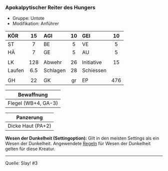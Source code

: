 ### Apokalpytischer Reiter des Hungers

- Gruppe: Untote
- Modifikation: Anführer

| KÖR    | 15  | AGI      | 10  | GEI        | 10  |
| :----- | :-: | :------- | :-: | :--------- | :-: |
| ST     |  7  | BE       |  5  | VE         |  5  |
| HÄ     |  7  | GE       |  5  | AU         |  5  |
|        |     |          |     |            |     |
| LK     | 128 | Abwehr   | 26  | Initiative | 15  |
| Laufen | 6.5 | Schlagen | 28  | Schiessen  |     |
|        |     |          |     |            |     |
| GH     | 22  | GK       | gr  | EP         | 476 |

|     Bewaffnung      |
| :-----------------: |
| Flegel (WB+4, GA-3) |

|     Panzerung     |
| :---------------: |
| Dicke Haut (PA+2) |

**Wesen der Dunkelheit (Settingoption):** Gilt in den meisten Settings als ein Wesen der Dunkelheit. Angewendete [Regeln](../../grw/regeln-proben.md) für Wesen der Dunkelheit gelten für diese Kreatur.

---

Quelle: Slay! #3
